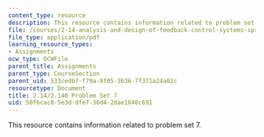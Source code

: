 ```yaml
---
content_type: resource
description: This resource contains information related to problem set 7.
file: /courses/2-14-analysis-and-design-of-feedback-control-systems-spring-2014/50f6cac85e3ddfe736d42dae1640c691_MIT2_14S14_Problem_Set_7.pdf
file_type: application/pdf
learning_resource_types:
- Assignments
ocw_type: OCWFile
parent_title: Assignments
parent_type: CourseSection
parent_uid: 533cedb7-f79a-8f05-3636-7f371a24a02c
resourcetype: Document
title: 2.14/2.140 Problem Set 7
uid: 50f6cac8-5e3d-dfe7-36d4-2dae1640c691
---
```

This resource contains information related to problem set 7.

